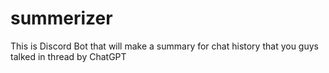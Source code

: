 # summerizer
This is Discord Bot that will make a summary for chat history that you guys talked in thread by ChatGPT
